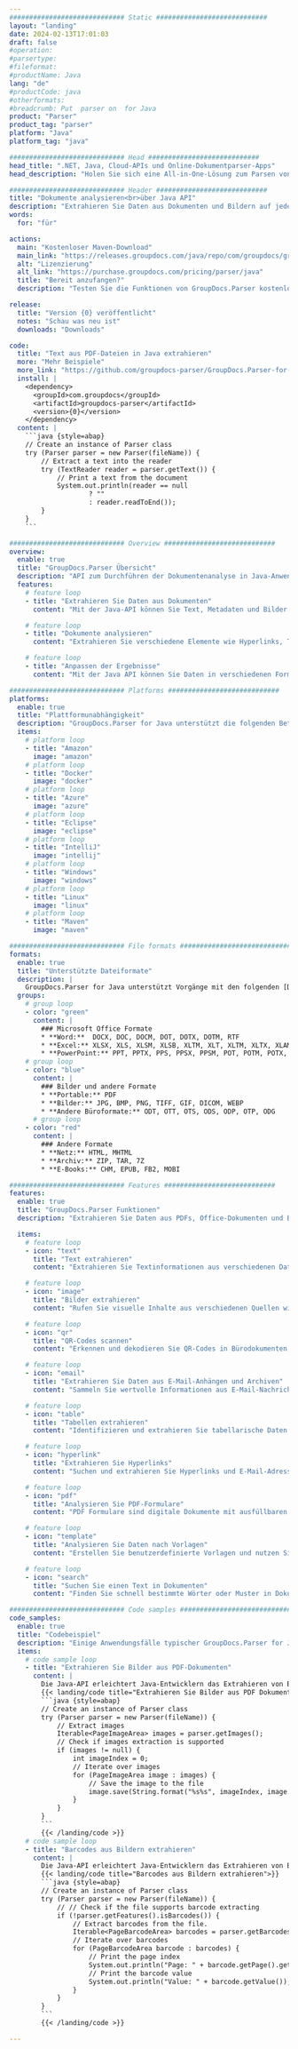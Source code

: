 ```yaml
---
############################# Static ############################
layout: "landing"
date: 2024-02-13T17:01:03
draft: false
#operation: 
#parsertype: 
#fileformat: 
#productName: Java
lang: "de"
#productCode: java
#otherformats: 
#breadcrumb: Put  parser on  for Java
product: "Parser"
product_tag: "parser"
platform: "Java"
platform_tag: "java"

############################# Head ############################
head_title: ".NET, Java, Cloud-APIs und Online-Dokumentparser-Apps"
head_description: "Holen Sie sich eine All-in-One-Lösung zum Parsen von Dokumenten für .NET, Java und cloudbasierte Anwendungen. Extrahieren Sie Daten aus Dokumentformaten online mit der einfachen Drag-and-Drop-Funktion"

############################# Header ############################
title: "Dokumente analysieren<br>über Java API"
description: "Extrahieren Sie Daten aus Dokumenten und Bildern auf jeder Plattform mit unseren flexiblen APIs und App-basierten Lösungen für Programmierer und Endbenutzer."
words:
  for: "für"

actions:
  main: "Kostenloser Maven-Download"
  main_link: "https://releases.groupdocs.com/java/repo/com/groupdocs/groupdocs-parser/"
  alt: "Lizenzierung"
  alt_link: "https://purchase.groupdocs.com/pricing/parser/java"
  title: "Bereit anzufangen?"
  description: "Testen Sie die Funktionen von GroupDocs.Parser kostenlos oder fordern Sie eine Lizenz an"

release:
  title: "Version {0} veröffentlicht"
  notes: "Schau was neu ist"
  downloads: "Downloads"

code:
  title: "Text aus PDF-Dateien in Java extrahieren"
  more: "Mehr Beispiele"
  more_link: "https://github.com/groupdocs-parser/GroupDocs.Parser-for-Java"
  install: |
    <dependency>
      <groupId>com.groupdocs</groupId>
      <artifactId>groupdocs-parser</artifactId>
      <version>{0}</version>
    </dependency>
  content: |
    ```java {style=abap}  
    // Create an instance of Parser class
    try (Parser parser = new Parser(fileName)) {
        // Extract a text into the reader
        try (TextReader reader = parser.getText()) {
            // Print a text from the document
            System.out.println(reader == null 
                    ? "" 
                    : reader.readToEnd());
        }
    } 
    ```

############################# Overview ############################
overview:
  enable: true
  title: "GroupDocs.Parser Übersicht"
  description: "API zum Durchführen der Dokumentenanalyse in Java-Anwendungen"
  features:
    # feature loop
    - title: "Extrahieren Sie Daten aus Dokumenten"
      content: "Mit der Java-API können Sie Text, Metadaten und Bilder aus einer Vielzahl von Dateiformaten wie Office-Dokumenten, E-Mails, Anhängen und Archiven abrufen. Dieses leistungsstarke Tool hilft Ihnen, effizient auf die in diesen Dateien enthaltenen wertvollen Informationen zuzugreifen und diese für verschiedene Anwendungen wie Datenanalyse, Suchmaschinenindizierung oder Content-Management-Systeme zu verarbeiten."

    # feature loop
    - title: "Dokumente analysieren"
      content: "Extrahieren Sie verschiedene Elemente wie Hyperlinks, Tabellen, QR-Codes, Barcodes und Daten aus PDF-Formularen. Analysieren Sie außerdem alle gewünschten Informationen aus Dokumenten mithilfe benutzerdefinierter Vorlagen."

    # feature loop
    - title: "Anpassen der Ergebnisse"
      content: "Mit der Java API können Sie Daten in verschiedenen Formaten abrufen, z. B. roh, strukturiert, HTML oder Markdown. Darüber hinaus bietet die API eine Suchfunktion zum Auffinden bestimmter Wörter oder Phrasen im Text von Dokumenten."

############################# Platforms ############################
platforms:
  enable: true
  title: "Plattformunabhängigkeit"
  description: "GroupDocs.Parser for Java unterstützt die folgenden Betriebssysteme, Frameworks und Paketmanager"
  items:
    # platform loop
    - title: "Amazon"
      image: "amazon"
    # platform loop
    - title: "Docker"
      image: "docker"
    # platform loop
    - title: "Azure"
      image: "azure"
    # platform loop
    - title: "Eclipse"
      image: "eclipse"
    # platform loop
    - title: "IntelliJ"
      image: "intellij"
    # platform loop
    - title: "Windows"
      image: "windows"
    # platform loop
    - title: "Linux"
      image: "linux"
    # platform loop
    - title: "Maven"
      image: "maven"

############################# File formats ############################
formats:
  enable: true
  title: "Unterstützte Dateiformate"
  description: |
    GroupDocs.Parser for Java unterstützt Vorgänge mit den folgenden [Dateiformaten](https://docs.groupdocs.com/parser/java/supported-document-formats/).
  groups:
    # group loop
    - color: "green"
      content: |
        ### Microsoft Office Formate
        * **Word:**  DOCX, DOC, DOCM, DOT, DOTX, DOTM, RTF
        * **Excel:** XLSX, XLS, XLSM, XLSB, XLTM, XLT, XLTM, XLTX, XLAM, SXC, SpreadsheetML
        * **PowerPoint:** PPT, PPTX, PPS, PPSX, PPSM, POT, POTM, POTX, PPTM
    # group loop
    - color: "blue"
      content: |
        ### Bilder und andere Formate
        * **Portable:** PDF
        * **Bilder:** JPG, BMP, PNG, TIFF, GIF, DICOM, WEBP
        * **Andere Büroformate:** ODT, OTT, OTS, ODS, ODP, OTP, ODG
      # group loop
    - color: "red"
      content: |
        ### Andere Formate
        * **Netz:** HTML, MHTML
        * **Archiv:** ZIP, TAR, 7Z
        * **E-Books:** CHM, EPUB, FB2, MOBI

############################# Features ############################
features:
  enable: true
  title: "GroupDocs.Parser Funktionen"
  description: "Extrahieren Sie Daten aus PDFs, Office-Dokumenten und Bildern schnell und genau."

  items:
    # feature loop
    - icon: "text"
      title: "Text extrahieren"
      content: "Extrahieren Sie Textinformationen aus verschiedenen Dateiformaten wie Office-Dokumenten, PDF-Dateien und Bildern für eine einfache Lesbarkeit und Analyse."

    # feature loop
    - icon: "image"
      title: "Bilder extrahieren"
      content: "Rufen Sie visuelle Inhalte aus verschiedenen Quellen wie Office-Dokumenten und PDF Dateien ab, um bequem darauf zuzugreifen und sie zu verwenden."

    # feature loop
    - icon: "qr"
      title: "QR-Codes scannen"
      content: "Erkennen und dekodieren Sie QR-Codes in Bürodokumenten, PDF Dateien oder visuellen Inhalten für einen effizienten Informationsabruf."

    # feature loop
    - icon: "email"
      title: "Extrahieren Sie Daten aus E-Mail-Anhängen und Archiven"
      content: "Sammeln Sie wertvolle Informationen aus E-Mail-Nachrichten, Dateianhängen und komprimierten Datenquellen für eine effektive Analyse und Nutzung."

    # feature loop
    - icon: "table"
      title: "Tabellen extrahieren"
      content: "Identifizieren und extrahieren Sie tabellarische Daten aus PDF Dokumenten zur organisierten Analyse und Verwendung."

    # feature loop
    - icon: "hyperlink"
      title: "Extrahieren Sie Hyperlinks"
      content: "Suchen und extrahieren Sie Hyperlinks und E-Mail-Adressen in Office-Dokumenten oder PDF-Dateien für einen effizienten Zugriff."

    # feature loop
    - icon: "pdf"
      title: "Analysieren Sie PDF-Formulare"
      content: "PDF Formulare sind digitale Dokumente mit ausfüllbaren Feldern für die Benutzerinteraktion, die es ihnen ermöglichen, Informationen elektronisch einzugeben. Mithilfe der Java-API können Daten aus diesen Formularen für eine effiziente Verarbeitung extrahiert werden."

    # feature loop
    - icon: "template"
      title: "Analysieren Sie Daten nach Vorlagen"
      content: "Erstellen Sie benutzerdefinierte Vorlagen und nutzen Sie diese mit der Java-API, um bestimmte Informationen aus PDF-Dateien zu analysieren und so Datenextraktionsprozesse zu vereinfachen."

    # feature loop
    - icon: "search"
      title: "Suchen Sie einen Text in Dokumenten"
      content: "Finden Sie schnell bestimmte Wörter oder Muster in Dokumenten."

############################# Code samples ############################
code_samples:
  enable: true
  title: "Codebeispiel"
  description: "Einige Anwendungsfälle typischer GroupDocs.Parser for Java-Vorgänge"
  items:
    # code sample loop
    - title: "Extrahieren Sie Bilder aus PDF-Dokumenten"
      content: |
        Die Java-API erleichtert Java-Entwicklern das Extrahieren von Bildern aus Dokumenten durch die Implementierung einiger einfacher Schritte.
        {{< landing/code title="Extrahieren Sie Bilder aus PDF Dokumenten in Java">}}
        ```java {style=abap}
        // Create an instance of Parser class
        try (Parser parser = new Parser(fileName)) {
            // Extract images
            Iterable<PageImageArea> images = parser.getImages();
            // Check if images extraction is supported
            if (images != null) {
                int imageIndex = 0;
                // Iterate over images
                for (PageImageArea image : images) {
                    // Save the image to the file
                    image.save(String.format("%s%s", imageIndex, image.getFileType().getExtension()));
                }
            }
        }
        ```
        {{< /landing/code >}}
    # code sample loop
    - title: "Barcodes aus Bildern extrahieren"
      content: |
        Die Java-API erleichtert Java-Entwicklern das Extrahieren von Barcodes aus Dokumenten durch die Implementierung einiger einfacher Schritte.
        {{< landing/code title="Barcodes aus Bildern extrahieren">}}
        ```java {style=abap}   
        // Create an instance of Parser class
        try (Parser parser = new Parser(fileName)) {
            // // Check if the file supports barcode extracting
            if (!parser.getFeatures().isBarcodes()) {
                // Extract barcodes from the file.
                Iterable<PageBarcodeArea> barcodes = parser.getBarcodes();
                // Iterate over barcodes
                for (PageBarcodeArea barcode : barcodes) {
                    // Print the page index
                    System.out.println("Page: " + barcode.getPage().getIndex());
                    // Print the barcode value
                    System.out.println("Value: " + barcode.getValue());
                }
            }
        }
        ```
        {{< /landing/code >}}

---
```

